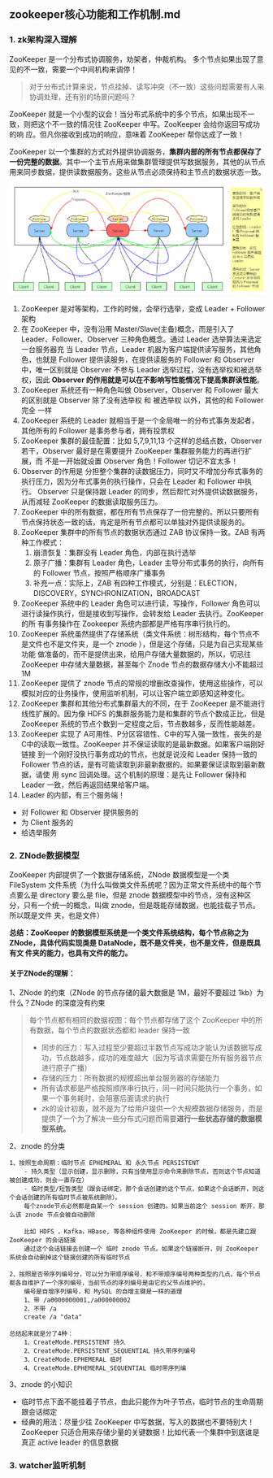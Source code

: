 ## zookeeper核心功能和工作机制.md

### 1. zk架构深入理解
ZooKeeper 是一个分布式协调服务，劝架者，仲裁机构。 多个节点如果出现了意见的不一致，需要一个中间机构来调停！
> 对于分布式计算来说，节点挂掉、读写冲突（不一致）这些问题需要有人来协调处理，还有别的场景问题吗？

ZooKeeper 就是一个小型的议会！当分布式系统中的多个节点，如果出现不一致，则把这个不一致的情况往 ZooKeeper 中写。ZooKeeper 会给你返回写成功的响
应。但凡你接收到成功的响应，意味着 ZooKeeper 帮你达成了一致！

ZooKeeper 以一个集群的方式对外提供协调服务，**集群内部的所有节点都保存了一份完整的数据**。其中一个主节点用来做集群管理提供写数据服务，其他的从节点
用来同步数据，提供读数据服务。这些从节点必须保持和主节点的数据状态一致。

![image](images/zk架构理解.png)

1. ZooKeeper 是对等架构，工作的时候，会举行选举，变成 Leader + Follower 架构
2. 在 ZooKeeper 中，没有沿用 Master/Slave(主备)概念，而是引入了 Leader、Follower、Observer 三种角色概念。通过 Leader 选举算法来选定一台服务器充
   当 Leader 节点，Leader 机器为客户端提供读写服务，其他角色，也就是 Follower 提供读服务，在提供读服务的 Follower 和 Observer 中，唯一区别就是
   Observer 不参与 Leader 选举过程，没有选举权和被选举权，因此 **Observer 的作用就是可以在不影响写性能情况下提高集群读性能**。
3. ZooKeeper 系统还有一种角色叫做 Observer，Observer 和 Follower 最大的区别就是 Observer 除了没有选举权 和 被选举权 以外，其他的和 Follower 完全
   一样
4. ZooKeeper 系统的 Leader 就相当于是一个全局唯一的分布式事务发起者，其他所有的 Follower 是事务参与者，拥有投票权
5. ZooKeeper 集群的最佳配置：比如 5,7,9,11,13 个这样的总结点数，Observer 若干，Observer 最好是在需要提升 ZooKeeper 集群服务能力的再进行扩展，而
   不是一开始就设置 Observer 角色！Follower 切记不宜太多！
6. Observer 的作用是 分担整个集群的读数据压力，同时又不增加分布式事务的执行压力，因为分布式事务的执行操作，只会在 Leader 和 Follower 中执行。
   Observer 只是保持跟 Leader 的同步，然后帮忙对外提供读数据服务，从而减轻 ZooKeeper 的数据读取服务压力。
7. ZooKeeper 中的所有数据，都在所有节点保存了一份完整的。所以只要所有节点保持状态一致的话，肯定是所有节点都可以单独对外提供读服务的。
8. ZooKeeper 集群中的所有节点的数据状态通过 ZAB 协议保持一致。ZAB 有两种工作模式：
   1. 崩溃恢复：集群没有 Leader 角色，内部在执行选举
   2. 原子广播：集群有 Leader 角色，Leader 主导分布式事务的执行，向所有的 Follower 节点，按照严格顺序广播事务
   3. 补充一点：实际上，ZAB 有四种工作模式，分别是：ELECTION，DISCOVERY，SYNCHRONIZATION，BROADCAST
9. ZooKeeper 系统中的 Leader 角色可以进行读，写操作，Follower 角色可以进行读操作执行，但是接收到写操作，会转发给 Leader 去执行。ZooKeeper 的所
   有事务操作在 Zookeeper 系统内部都是严格有序串行执行的。
10. ZooKeeper 系统虽然提供了存储系统（类文件系统：树形结构，每个节点不是文件也不是文件夹，是一个 znode ），但是这个存储，只是为自己实现某些功能
    做准备的，而不是提供出来，给用户存储大量数据的，所以，切忌往 ZooKeeper 中存储大量数据，甚至每个 Znode 节点的数据存储大小不能超过 1M
11. ZooKeeper 提供了 znode 节点的常规的增删改查操作，使用这些操作，可以模拟对应的业务操作，使用监听机制，可以让客户端立即感知这种变化。
12. ZooKeeper 集群和其他分布式集群最大的不同，在于 ZooKeeper 是不能进行线性扩展的。因为像 HDFS 的集群服务能力是和集群的节点个数成正比，但是
    ZooKeeper 系统的节点个数到一定程度之后，节点数越多，反而性能越差。
13. ZooKeeper 实现了 A可用性、P分区容错性、C中的写入强一致性，丧失的是C中的读取一致性。ZooKeeper 并不保证读取的是最新数据。如果客户端刚好链接
    到一个刚好没执行事务成功的节点，也就是说没和 Leader 保持一致的 Follower 节点的话，是有可能读取到非最新数据的。如果要保证读取到最新数据，请使
    用 sync 回调处理。这个机制的原理：是先让 Follower 保持和 Leader 一致，然后再返回结果给客户端。
14. Leader 的内部，有三个服务端！
  - 对 Follower 和 Observer 提供服务的
  - 为 Client 服务的
  - 给选举服务

### 2. ZNode数据模型
ZooKeeper 内部提供了一个数据存储系统，ZNode 数据模型是一个类 FileSystem 文件系统（为什么叫做类文件系统呢？因为正常文件系统中的每个节点要么是
directory 要么是 file，但是 znode 数据模型中的节点，没有这种区分，只有一个统一的概念，叫做 znode，但是既能存储数据，也能挂载子节点。所以既是文件
夹，也是文件）

**总结：ZooKeeper 的数据模型系统是一个类文件系统结构，每个节点称之为 ZNode，具体代码实现类是 DataNode，既不是文件夹，也不是文件，但是既具有文
件夹的能力，也具有文件的能力。**

#### 关于ZNode的理解：
1、ZNode 的约束（ZNode 的节点存储的最大数据是 1M，最好不要超过 1kb）为什么？ZNode 的深度没有约束
> 每个节点都有相同的数据视图：每个节点都存储了这个 ZooKeeper 中的所有数据，每个节点的数据状态都和 leader 保持一致
> - 同步的压力：写入过程至少要超过半数节点写成功才能认为该数据写成功，节点数越多，成功的难度越大（因为写请求需要在所有服务器节点进行原子广播）
> - 存储的压力：所有数据的规模超出单台服务器的存储能力
> - 所有请求都是严格按照顺序串行执行，同一时间只能执行一个事务，如果一个事务耗时，会阻塞后面请求的执行
> - zk的设计初衷，就不是为了给用户提供一个大规模数据存储服务，而是提供了一个为了解决一些分布式问题而需要**进行一些状态存储的数据模型系统。**

2、znode 的分类
```
1、按照生命周期：临时节点 EPHEMERAL 和 永久节点 PERSISTENT
    - 持久类型（显示创建，显示删除，只有当使用显示命令来删除节点，否则这个节点知道被创建成功，则会一直存在）
    - 临时类型/短暂类型（跟会话绑定，那个会话创建的这个节点，如果这个会话断开，则这个会话创建的所有临时节点被系统删除）。
    每个znode节点必然都是由某一个 session 创建的。如果当前这个 session 断开，那么该 znode 节点会被自动删除

    比如 HDFS ，Kafka，HBase, 等各种组件使用 ZooKeeper 的时候，都是先建立跟 ZooKeeper 的会话链接
    通过这个会话链接去创建一个 临时 znode 节点。如果这个链接断开，则 ZooKeeper 系统会自动删掉这个链接创建的所有临时节点
    
2、按照是否带序列编号分，可以分为带顺序编号，和不带顺序编号两种类型的几点。每个节点都各自维护了一个序列编号，当前节点的序列编号是由它的父节点维护的，
    编号是自增序列编号，和 MySQL 的自增主键是一样的道理
    1、带 /a0000000001,/a000000002
    2、不带 /a
    create /a "data"

总结起来就是分了4种：
    1、CreateMode.PERSISTENT 持久
    2、CreateMode.PERSISTENT_SEQUENTIAL 持久带序列编号
    3、CreateMode.EPHEMERAL 临时
    4、CreateMode.EPHEMERAL_SEQUENTIAL 临时带序列编
```
3、znode 的小知识
- 临时节点下面不能挂着子节点，由此只能作为叶子节点，临时节点的生命周期跟会话绑定
- 经典的用法：尽量少往 ZooKeeper 中写数据，写入的数据也不要特别大！ZooKeeper 只适合用来存储少量的关键数据！比如代表一个集群中到底谁是真正 active
  leader 的信息数据


### 3. watcher监听机制

